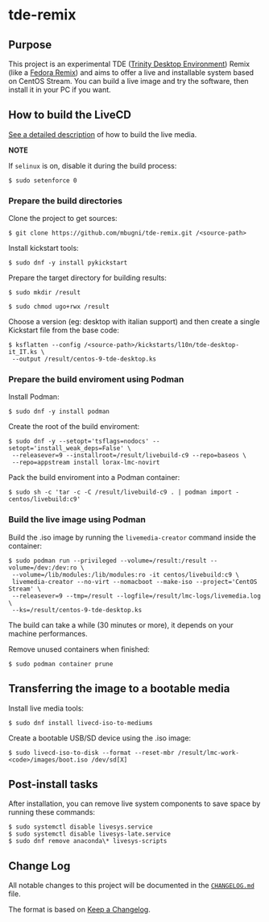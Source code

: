 # tde-remix

## Purpose
This project is an experimental TDE ([Trinity Desktop Environment][01]) Remix (like a [Fedora Remix][02]) and aims to offer a live and installable system based on CentOS Stream. You can build a live image and try the software, then install it in your PC if you want.

## How to build the LiveCD
[See a detailed description][03] of how to build the live media.

**NOTE**

If `selinux` is on, disable it during the build process:

```shell
$ sudo setenforce 0
```

### Prepare the build directories
Clone the project to get sources:

```shell
$ git clone https://github.com/mbugni/tde-remix.git /<source-path>
```

Install kickstart tools:

```shell
$ sudo dnf -y install pykickstart
```

Prepare the target directory for building results:

```shell
$ sudo mkdir /result

$ sudo chmod ugo+rwx /result
```

Choose a version (eg: desktop with italian support) and then create a single Kickstart file from the base code:

```shell
$ ksflatten --config /<source-path>/kickstarts/l10n/tde-desktop-it_IT.ks \
 --output /result/centos-9-tde-desktop.ks
```

### Prepare the build enviroment using Podman
Install Podman:

```shell
$ sudo dnf -y install podman
```

Create the root of the build enviroment:

```shell
$ sudo dnf -y --setopt='tsflags=nodocs' --setopt='install_weak_deps=False' \
 --releasever=9 --installroot=/result/livebuild-c9 --repo=baseos \
 --repo=appstream install lorax-lmc-novirt
```

Pack the build enviroment into a Podman container:

```shell
$ sudo sh -c 'tar -c -C /result/livebuild-c9 . | podman import - centos/livebuild:c9'
```

### Build the live image using Podman
Build the .iso image by running the `livemedia-creator` command inside the container:

```shell
$ sudo podman run --privileged --volume=/result:/result --volume=/dev:/dev:ro \
 --volume=/lib/modules:/lib/modules:ro -it centos/livebuild:c9 \
 livemedia-creator --no-virt --nomacboot --make-iso --project='CentOS Stream' \
 --releasever=9 --tmp=/result --logfile=/result/lmc-logs/livemedia.log \
 --ks=/result/centos-9-tde-desktop.ks
```

The build can take a while (30 minutes or more), it depends on your machine performances.

Remove unused containers when finished:

```shell
$ sudo podman container prune
```

## Transferring the image to a bootable media
Install live media tools:

```shell
$ sudo dnf install livecd-iso-to-mediums
```

Create a bootable USB/SD device using the .iso image:

```shell
$ sudo livecd-iso-to-disk --format --reset-mbr /result/lmc-work-<code>/images/boot.iso /dev/sd[X]
```

## Post-install tasks
After installation, you can remove live system components to save space by running these commands:

```shell
$ sudo systemctl disable livesys.service
$ sudo systemctl disable livesys-late.service
$ sudo dnf remove anaconda\* livesys-scripts
```

## Change Log
All notable changes to this project will be documented in the [`CHANGELOG.md`](CHANGELOG.md) file.

The format is based on [Keep a Changelog][05].

[01]: https://www.trinitydesktop.org/
[02]: https://fedoraproject.org/wiki/Remix
[03]: https://weldr.io/lorax/lorax.html
[04]: https://github.com/mbugni/fedora-remix
[05]: https://keepachangelog.com/
